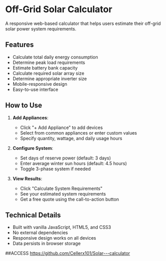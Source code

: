 # Off-Grid Solar Calculator

A responsive web-based calculator that helps users estimate their off-grid solar power system requirements.

## Features

- Calculate total daily energy consumption
- Determine peak load requirements
- Estimate battery bank capacity
- Calculate required solar array size
- Determine appropriate inverter size
- Mobile-responsive design
- Easy-to-use interface

## How to Use

1. **Add Appliances**:
   - Click "+ Add Appliance" to add devices
   - Select from common appliances or enter custom values
   - Specify quantity, wattage, and daily usage hours

2. **Configure System**:
   - Set days of reserve power (default: 3 days)
   - Enter average winter sun hours (default: 4.5 hours)
   - Toggle 3-phase system if needed

3. **View Results**:
   - Click "Calculate System Requirements"
   - See your estimated system requirements
   - Get a free quote using the call-to-action button

## Technical Details

- Built with vanilla JavaScript, HTML5, and CSS3
- No external dependencies
- Responsive design works on all devices
- Data persists in browser storage

##ACCESS 
https://github.com/Cellerx101/Solar---calculator
